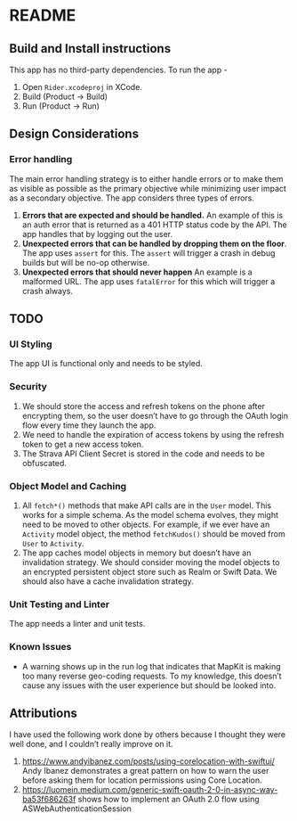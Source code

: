 # README
## Build and Install instructions
This app has no third-party dependencies. To run the app -
1. Open `Rider.xcodeproj` in  XCode.
2. Build (Product -> Build)
3. Run (Product -> Run)

## Design Considerations
### Error handling
The main error handling strategy is to either handle errors or to make them as visible as possible as the primary objective while minimizing user impact as a secondary objective. The app considers three types of errors. 
1. **Errors that are expected and should be handled.** An example of this is an auth error that is returned as a 401 HTTP status code by the API. The app handles that by logging out the user.
2. **Unexpected errors that can be handled by dropping them on the floor**. The app uses `assert` for this. The `assert` will trigger a crash in debug builds but will be no-op otherwise. 
3. **Unexpected errors that should never happen** An example is a malformed URL. The app uses `fatalError` for this which will trigger a crash always. 
## TODO
### UI Styling
The app UI is functional only and needs to be styled. 

### Security
1. We should store the access and refresh tokens on the phone after encrypting them, so the user doesn’t have to go through the OAuth login flow every time they launch the app.
2. We need to handle the expiration of access tokens by using the refresh token to get a new access token.
3. The Strava API Client Secret is stored in the code and needs to be obfuscated. 
### Object Model and Caching
1. All `fetch*()` methods that make API calls are in the `User` model. This works for a simple schema. As the model schema evolves, they might need to be moved to other objects. For example, if we ever have an `Activity` model object, the method `fetchKudos()` should be moved from `User` to `Activity`.
1. The app caches model objects in memory but doesn’t have an invalidation strategy. We should consider moving the model objects to an encrypted persistent object store such as Realm or Swift Data. We should also have a cache invalidation strategy.

### Unit Testing and Linter
The app needs a linter and unit tests.   

### Known Issues

- A warning shows up in the run log that indicates that MapKit is making too many reverse geo-coding requests. To my knowledge, this doesn’t cause any issues with the user experience but should be looked into. 

## Attributions
I have used the following work done by others because I thought they were well done, and I couldn’t really improve on it. 

1. https://www.andyibanez.com/posts/using-corelocation-with-swiftui/ Andy Ibanez demonstrates a great pattern on how to warn the user before asking them for location permissions using Core Location.
2. https://luomein.medium.com/generic-swift-oauth-2-0-in-async-way-ba53f686263f shows how to implement an OAuth 2.0 flow using ASWebAuthenticationSession



